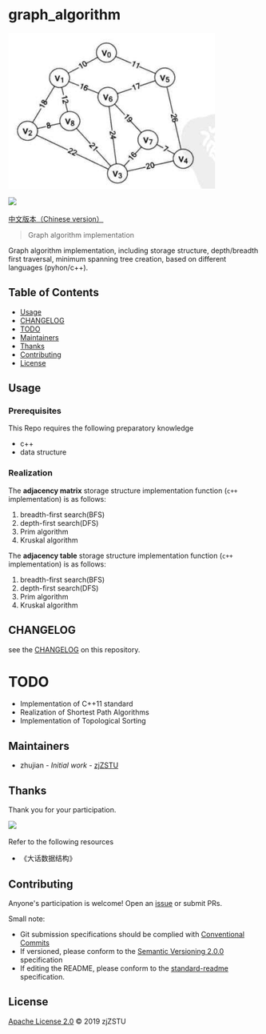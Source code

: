 #  graph_algorithm

![](./test_graph.png)

[![](https://img.shields.io/badge/commitizen-friendly-brightgreen.svg)](http://commitizen.github.io/cz-cli/)

[中文版本（Chinese version）](./README.zh-CN.md)

> Graph algorithm implementation

Graph algorithm implementation, including storage structure, depth/breadth first traversal, minimum spanning tree creation, based on different languages (pyhon/c++).

## Table of Contents

- [Usage](#usage)
- [CHANGELOG](#changelog)
- [TODO](#todo)
- [Maintainers](#maintainers)
- [Thanks](#Thanks)
- [Contributing](#contributing)
- [License](#license)

## Usage

### Prerequisites

This Repo requires the following preparatory knowledge

* c++
* data structure

### Realization

The **adjacency matrix** storage structure implementation function (`c++` implementation) is as follows:

1. breadth-first search(BFS)
2. depth-first search(DFS)
3. Prim algorithm
4. Kruskal algorithm

The **adjacency table** storage structure implementation function (`c++` implementation) is as follows:

1. breadth-first search(BFS)
2. depth-first search(DFS)
3. Prim algorithm
4. Kruskal algorithm

## CHANGELOG

see the [CHANGELOG](./CHANGELOG.md) on this repository.

# TODO

* Implementation of C++11 standard
* Realization of Shortest Path Algorithms
* Implementation of Topological Sorting

## Maintainers

* zhujian - *Initial work* - [zjZSTU](https://github.com/zjZSTU)

## Thanks

Thank you for your participation.

[![](https://avatars3.githubusercontent.com/u/13742735?s=460&v=4)](https://github.com/zjZSTU)

Refer to the following resources

* 《大话数据结构》

## Contributing

Anyone's participation is welcome! Open an [issue](https://github.com/zjZSTU/graph_algorithm/issues) or submit PRs.

Small note:

* Git submission specifications should be complied with [Conventional Commits](https://www.conventionalcommits.org/en/v1.0.0-beta.4/)
* If versioned, please conform to the [Semantic Versioning 2.0.0](https://semver.org) specification
* If editing the README, please conform to the [standard-readme](https://github.com/RichardLitt/standard-readme) specification.

## License

[Apache License 2.0](LICENSE) © 2019 zjZSTU